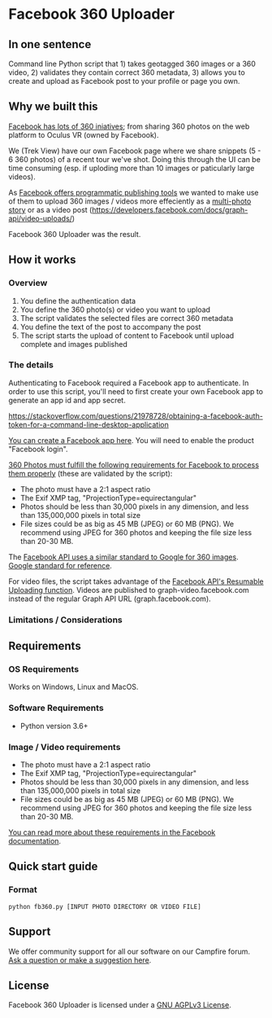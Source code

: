 # Facebook 360 Uploader

## In one sentence

Command line Python script that 1) takes geotagged 360 images or a 360 video, 2) validates they contain correct 360 metadata, 3) allows you to create and upload as Facebook post to your profile or page you own.

## Why we built this

[Facebook has lots of 360 iniatives](https://facebook360.fb.com/); from sharing 360 photos on the web platform to Oculus VR (owned by Facebook).

We (Trek View) have our own Facebook page where we share snippets (5 - 6 360 photos) of a recent tour we've shot. Doing this through the UI can be time consuming (esp. if uploding more than 10 images or paticularly large videos).

As [Facebook offers programmatic publishing tools](https://facebook360.fb.com/learn/) we wanted to make use of them to upload 360 images / videos more effeciently as a [multi-photo story](https://developers.facebook.com/docs/graph-api/photo-uploads/) or as a video post (https://developers.facebook.com/docs/graph-api/video-uploads/)

Facebook 360 Uploader was the result.

## How it works

### Overview

1. You define the authentication data
2. You define the 360 photo(s) or video you want to upload
3. The script validates the selected files are correct 360 metadata
4. You define the text of the post to accompany the post
5. The script starts the upload of content to Facebook until upload complete and images published

### The details

Authenticating to Facebook required a Facebook app to authenticate. In order to use this script, you'll need to first create your own Facebook app to generate an app id and app secret.

https://stackoverflow.com/questions/21978728/obtaining-a-facebook-auth-token-for-a-command-line-desktop-application

[You can create a Facebook app here](https://developers.facebook.com/apps). You will need to enable the product "Facebook login".

[360 Photos must fulfill the following requirements for Facebook to process them properly](https://facebook360.fb.com/editing-360-photos-injecting-metadata/) (these are validated by the script):

* The photo must have a 2:1 aspect ratio
* The Exif XMP tag, "ProjectionType=equirectangular"
* Photos should be less than 30,000 pixels in any dimension, and less than 135,000,000 pixels in total size
* File sizes could be as big as 45 MB (JPEG) or 60 MB (PNG). We recommend using JPEG for 360 photos and keeping the file size less than 20-30 MB.

The [Facebook API uses a similar standard to Google for 360 images](https://developers.facebook.com/docs/graph-api/reference/photo/#fields). [Google standard for reference](https://developers.google.com/streetview/spherical-metadata).

For video files, the script takes advantage of the [Facebook API's Resumable Uploading function](https://developers.facebook.com/docs/graph-api/video-uploads/#resumable). Videos are published to graph-video.facebook.com instead of the regular Graph API URL (graph.facebook.com).

### Limitations / Considerations


## Requirements

### OS Requirements

Works on Windows, Linux and MacOS.

### Software Requirements

* Python version 3.6+

### Image / Video requirements

* The photo must have a 2:1 aspect ratio
* The Exif XMP tag, "ProjectionType=equirectangular"
* Photos should be less than 30,000 pixels in any dimension, and less than 135,000,000 pixels in total size
* File sizes could be as big as 45 MB (JPEG) or 60 MB (PNG). We recommend using JPEG for 360 photos and keeping the file size less than 20-30 MB.

[You can read more about these requirements in the Facebook documentation](https://facebook360.fb.com/editing-360-photos-injecting-metadata/).

## Quick start guide

### Format

```
python fb360.py [INPUT PHOTO DIRECTORY OR VIDEO FILE]
```




## Support 

We offer community support for all our software on our Campfire forum. [Ask a question or make a suggestion here](https://campfire.trekview.org/c/support/8).

## License

Facebook 360 Uploader is licensed under a [GNU AGPLv3 License](https://github.com/trek-view/facebook-360-uploader/blob/master/LICENSE.txt).

